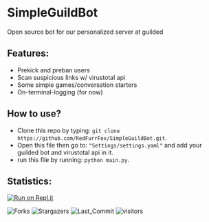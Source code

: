 # SimpleGuildBot
Open source bot for our personalized server at guilded

## Features:
- Prekick and preban users
- Scan suspicious links w/ virustotal api
- Some simple games/conversation starters
- On-terminal-logging (for now)

## How to use?
- Clone this repo by typing: `git clone https://github.com/RedFurrFox/SimpleGuildBot.git`.
- Open this file then go to: `"Settings/settings.yaml"` and add your guilded bot and virustotal api in it.
- run this file by running: `python main.py`.

## Statistics:
[![Run on Repl.it](https://replit.com/badge/github/redfurrfox/simpleguildbot)](https://replit.com/new/github/redfurrfox/simpleguildbot)

![Forks](https://img.shields.io/github/forks/RedFurrFox/SimpleGuildBot?style=social)
![Stargazers](https://img.shields.io/github/stars/RedFurrFox/SimpleGuildBot?style=social)
![Last_Commit](https://img.shields.io/github/last-commit/RedFurrFox/SimpleGuildBot?style=social)
![visitors](https://visitor-badge.laobi.icu/badge?page_id=[RedFurrFox].SimpleGuildBot)
